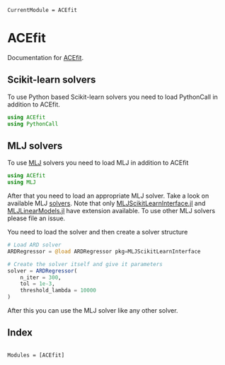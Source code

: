 ```@meta
CurrentModule = ACEfit
```

# ACEfit

Documentation for [ACEfit](https://github.com/ACEsuit/ACEfit.jl).

## Scikit-learn solvers

To use Python based Scikit-learn solvers you need to load PythonCall in addition to ACEfit.

```julia
using ACEfit
using PythonCall
```

## MLJ solvers

To use [MLJ](https://github.com/alan-turing-institute/MLJ.jl) solvers you need to load MLJ in addition to ACEfit

```julia
using ACEfit
using MLJ
```

After that you need to load an appropriate MLJ solver. Take a look on available MLJ [solvers](https://alan-turing-institute.github.io/MLJ.jl/dev/model_browser/). Note that only [MLJScikitLearnInterface.jl](https://github.com/JuliaAI/MLJScikitLearnInterface.jl) and [MLJLinearModels.jl](https://github.com/JuliaAI/MLJLinearModels.jl) have extension available. To use other MLJ solvers please file an issue.

You need to load the solver and then create a solver structure

```julia
# Load ARD solver
ARDRegressor = @load ARDRegressor pkg=MLJScikitLearnInterface

# Create the solver itself and give it parameters
solver = ARDRegressor(
    n_iter = 300,
    tol = 1e-3,
    threshold_lambda = 10000
)
```

After this you can use the MLJ solver like any other solver.

## Index

```@index
```

```@autodocs
Modules = [ACEfit]
```
